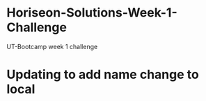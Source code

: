 # Horiseon-Solutions-Week-1-Challenge
UT-Bootcamp week 1 challenge
# Updating to add name change to local
